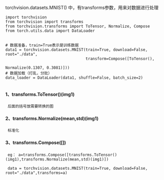 torchvision.datasets.MNIST() 中，有transforms参数，用来对数据进行处理


```
import torchvision
from torchvision import transforms
from torchvision.transforms import ToTensor, Normalize, Compose
from torch.utils.data import DataLoader


# 数据准备，train=True表示是训练数据
data1 = torchvision.datasets.MNIST(train=True, download=False, root="./data",
                                   transform=Compose([ToTensor(),
                                                      Normalize(0.1307, 0.3081)]))
# 数据加载（打乱，分批）
data_loader = DataLoader(data1, shuffle=False, batch_size=2)


```





#### 1、transforms.ToTensor()(img1)  

     后面的括号放需要转换的图

#### 2、transforms.Normalize(mean,std)(img1) 

     标准化

#### 3、transforms.Compose([])

     eg： a=transforms.Compose([transforms.ToTensor()(img1),transforms.Normalize(mean,std)(img1)])

     data = torchvision.datasets.MNIST(train=True, download=False, root="./data",transforms=a)
